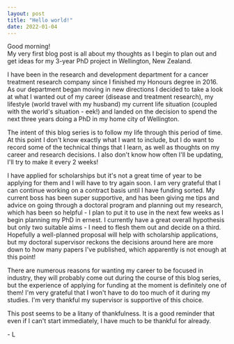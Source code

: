 ```yaml
---
layout: post
title: "Hello world!"
date: 2022-01-04
---
```


Good morning!  
My very first blog post is all about my thoughts as I begin to plan out and get ideas for my 3-year PhD project in Wellington, New Zealand.

I have been in the research and development department for a cancer treatment research company since I finished my Honours degree in 2016. As our department began moving in new directions I decided to take a look at what I wanted out of my career (disease and treatment research), my lifestyle (world travel with my husband) my current life situation (coupled with the world's situation - eek!) and landed on the decision to spend the next three years doing a PhD in my home city of Wellington.

The intent of this blog series is to follow my life through this period of time. At this point I don't know exactly what I want to include, but I do want to record some of the technical things that I learn, as well as thoughts on my career and research decisions. I also don't know how often I'll be updating, I'll try to make it every 2 weeks!

I have applied for scholarships but it's not a great time of year to be applying for them and I will have to try again soon. I am very grateful that I can continue working on a contract basis until I have funding sorted. My current boss has been super supportive, and has been giving me tips and advice on going through a doctoral program and planning out my research, which has been so helpful - I plan to put it to use in the next few weeks as I begin planning my PhD in ernest. I currently have a great overall hypothesis but only two suitable aims - I need to flesh them out and decide on a third. Hopefully a well-planned proposal will help with scholarship applications, but my doctoral supervisor reckons the decisions around here are more down to how many papers I've published, which apparently is not enough at this point!

There are numerous reasons for wanting my career to be focused in industry, they will probably come out during the course of this blog series, but the experience of applying for funding at the moment is definitely one of them! I'm very grateful that I won't have to do too much of it during my studies. I'm very thankful my supervisor is supportive of this choice.

This post seems to be a litany of thankfulness. It is a good reminder that even if I can't start immediately, I have much to be thankful for already.

\- L
